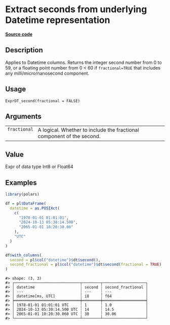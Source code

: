 

# Extract seconds from underlying Datetime representation

[**Source code**](https://github.com/pola-rs/r-polars/tree/741f9cd2614b3302a4d033bcae447425e1b91191/R/expr__datetime.R#L442)

## Description

Applies to Datetime columns. Returns the integer second number from 0 to
59, or a floating point number from 0 \< 60 if
<code>fractional=TRUE</code> that includes any milli/micro/nanosecond
component.

## Usage

<pre><code class='language-R'>ExprDT_second(fractional = FALSE)
</code></pre>

## Arguments

<table>
<tr>
<td style="white-space: nowrap; font-family: monospace; vertical-align: top">
<code id="ExprDT_second_:_fractional">fractional</code>
</td>
<td>
A logical. Whether to include the fractional component of the second.
</td>
</tr>
</table>

## Value

Expr of data type Int8 or Float64

## Examples

``` r
library(polars)

df = pl$DataFrame(
  datetime = as.POSIXct(
    c(
      "1978-01-01 01:01:01",
      "2024-10-13 05:30:14.500",
      "2065-01-01 10:20:30.06"
    ),
    "UTC"
  )
)

df$with_columns(
  second = pl$col("datetime")$dt$second(),
  second_fractional = pl$col("datetime")$dt$second(fractional = TRUE)
)
```

    #> shape: (3, 3)
    #> ┌─────────────────────────────┬────────┬───────────────────┐
    #> │ datetime                    ┆ second ┆ second_fractional │
    #> │ ---                         ┆ ---    ┆ ---               │
    #> │ datetime[ms, UTC]           ┆ i8     ┆ f64               │
    #> ╞═════════════════════════════╪════════╪═══════════════════╡
    #> │ 1978-01-01 01:01:01 UTC     ┆ 1      ┆ 1.0               │
    #> │ 2024-10-13 05:30:14.500 UTC ┆ 14     ┆ 14.5              │
    #> │ 2065-01-01 10:20:30.060 UTC ┆ 30     ┆ 30.06             │
    #> └─────────────────────────────┴────────┴───────────────────┘
